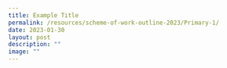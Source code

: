 ```yaml
---
title: Example Title
permalink: /resources/scheme-of-work-outline-2023/Primary-1/
date: 2023-01-30
layout: post
description: ""
image: ""
---
```

